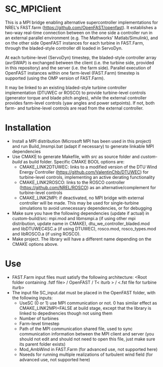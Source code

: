 # SC_MPIClient

This is a MPI bridge enabling alternative supercontroller implementations for NREL's FAST.farm (https://github.com/OpenFAST/openfast). 
It establishes a two-way real-time connection between on the one side a controller run in an external parallel environment (e.g. The Mathworks' Matlab/Simulink), and on the other side OpenFAST instances for each turbine in FAST.Farm, through the bladed-style controller dll loaded in ServoDyn.

At each turbine-level (ServoDyn) timestep, the bladed-style controller array (avrSWAP) is exchanged between the client (i.e. the turbine side, provided in this repository) and the server (i.e. the farm side).
Parallel execution of OpenFAST instances within one farm-level (FAST.Farm) timestep is supported (using the OMP version of FAST.Farm). 

It may be linked to an existing bladed-style turbine controller implementation (DTUWEC or ROSCO) to provide turbine-level controls (generator torque and blade pitch angles), while the external controller provides farm-level controls (yaw angles and power setpoints). 
If not, both farm- and turbine-level controls are read from the external controller. 

# Installation
- Install a MPI distribution (Microsoft MPI has been used in this project) and run Build_lmsmpi.bat (adapt if necessary) to generate linkable MPI dependencies
- Use CMAKE to generate Makefile, with *src* as source folder and *custom-build* as build folder. Specific CMAKE BOOL options are:
  - CMAKE_LINK2DTUWEC: links to a modified version of the DTU Wind Energy Controller (https://github.com/ValentinChb/DTUWEC) for turbine-level controls, implementing an active derating functionality
  - CMAKE_LINK2ROSCO: links to the ROSCO controller (https://github.com/NREL/ROSCO) as an alternative/complement for turbine-level controls
  - CMAKE_LINK2MPI: if deactivated, no MPI bridge with external controller will be made. This may be used for single-turbine simulations to avoid unnecessary dependencies, or for debugging
- Make sure you have the following dependencies (update if actual) in custom-build/src: mpi.mod and libmsmpi.a (if using other mpi distribution, update name in CMAKE), dtu_we_controller_bladed.mod and libDTUWEC4SC.a (if using DTUWEC), rosco.mod, rosco_types.mod and libROSCO.a (if using ROSCO). 
- Make project. The library will have a different name depending on the CMAKE options above.


# Use
- FAST.Farm input files must satisfy the following architecture: <Root folder containing .fstf file> / OpenFAST / T< iturb > / <.fst file for turbine iturb>
- The input file SC_input.dat must be placed in the OpenFAST folder, with the following inputs: 
  - UseSC (0 or 1) use MPI communication or not. 0 has similar effect as CMAKE_LINK2MPI=FALSE at build stage, except that the library is linked to depednencies though not using them
  - Number of turbines
  - Farm-level timestep
  - Path of the MPI communication shared file, used to sync communication information between the MPI client and server (you should not edit and should not need to open this file, just make sure its parent folder exists)
  - Mod_AmbWind in FAST.Farm (for advanced use, not supported here)
  - Nseeds for running multiple realizations of turbulent wind field (for advanced use, not supported here)
